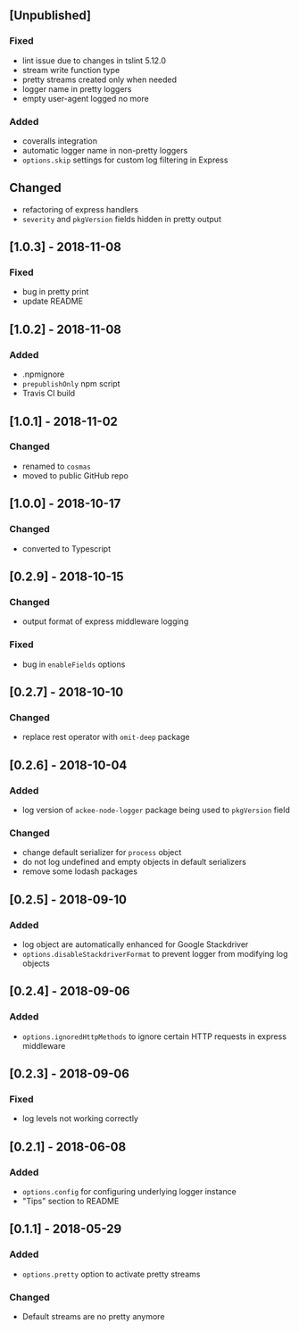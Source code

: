 ## [Unpublished]

### Fixed
- lint issue due to changes in tslint 5.12.0
- stream write function type
- pretty streams created only when needed
- logger name in pretty loggers
- empty user-agent logged no more


### Added
- coveralls integration
- automatic logger name in non-pretty loggers
- `options.skip` settings for custom log filtering in Express
  
## Changed
- refactoring of express handlers
- `severity` and `pkgVersion` fields hidden in pretty output

## [1.0.3] - 2018-11-08

### Fixed
- bug in pretty print
- update README

## [1.0.2] - 2018-11-08

### Added
- .npmignore
- `prepublishOnly` npm script
- Travis CI build

## [1.0.1] - 2018-11-02

### Changed
- renamed to `cosmas`
- moved to public GitHub repo

## [1.0.0] - 2018-10-17

### Changed
- converted to Typescript

## [0.2.9] - 2018-10-15

### Changed
- output format of express middleware logging

### Fixed
- bug in `enableFields` options

## [0.2.7] - 2018-10-10

### Changed
- replace rest operator with `omit-deep` package

## [0.2.6] - 2018-10-04

### Added
- log version of `ackee-node-logger` package being used to `pkgVersion` field

### Changed
- change default serializer for `process` object
- do not log undefined and empty objects in default serializers
- remove some lodash packages

## [0.2.5] - 2018-09-10

### Added
- log object are automatically enhanced for Google Stackdriver
- `options.disableStackdriverFormat` to prevent logger from modifying log objects

## [0.2.4] - 2018-09-06

### Added
- `options.ignoredHttpMethods` to ignore certain HTTP requests in express middleware

## [0.2.3] - 2018-09-06

### Fixed
- log levels not working correctly

## [0.2.1] - 2018-06-08

### Added

- `options.config` for configuring underlying logger instance
- "Tips" section to README


## [0.1.1] - 2018-05-29

### Added
- `options.pretty` option to activate pretty streams

### Changed
- Default streams are no pretty anymore
